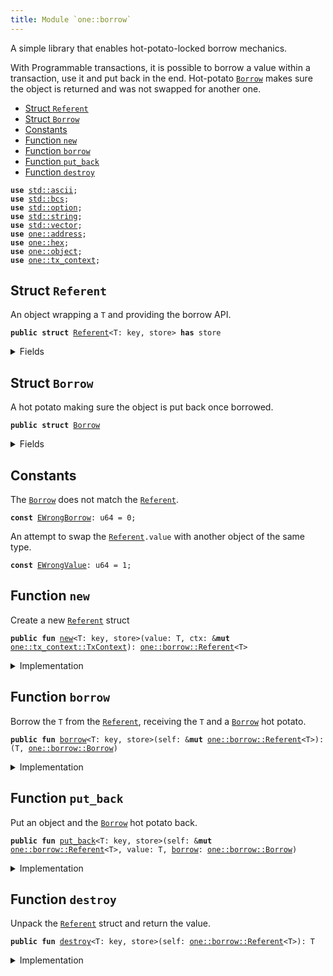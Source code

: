 ```yaml
---
title: Module `one::borrow`
---
```


A simple library that enables hot-potato-locked borrow mechanics.

With Programmable transactions, it is possible to borrow a value within
a transaction, use it and put back in the end. Hot-potato <code><a href="../sui/borrow.md#sui_borrow_Borrow">Borrow</a></code> makes
sure the object is returned and was not swapped for another one.


-  [Struct `Referent`](#sui_borrow_Referent)
-  [Struct `Borrow`](#sui_borrow_Borrow)
-  [Constants](#@Constants_0)
-  [Function `new`](#sui_borrow_new)
-  [Function `borrow`](#sui_borrow_borrow)
-  [Function `put_back`](#sui_borrow_put_back)
-  [Function `destroy`](#sui_borrow_destroy)


<pre><code><b>use</b> <a href="../std/ascii.md#std_ascii">std::ascii</a>;
<b>use</b> <a href="../std/bcs.md#std_bcs">std::bcs</a>;
<b>use</b> <a href="../std/option.md#std_option">std::option</a>;
<b>use</b> <a href="../std/string.md#std_string">std::string</a>;
<b>use</b> <a href="../std/vector.md#std_vector">std::vector</a>;
<b>use</b> <a href="../sui/address.md#sui_address">one::address</a>;
<b>use</b> <a href="../sui/hex.md#sui_hex">one::hex</a>;
<b>use</b> <a href="../sui/object.md#sui_object">one::object</a>;
<b>use</b> <a href="../sui/tx_context.md#sui_tx_context">one::tx_context</a>;
</code></pre>



<a name="sui_borrow_Referent"></a>

## Struct `Referent`

An object wrapping a <code>T</code> and providing the borrow API.


<pre><code><b>public</b> <b>struct</b> <a href="../sui/borrow.md#sui_borrow_Referent">Referent</a>&lt;T: key, store&gt; <b>has</b> store
</code></pre>



<details>
<summary>Fields</summary>


<dl>
<dt>
<code>id: <b>address</b></code>
</dt>
<dd>
</dd>
<dt>
<code>value: <a href="../std/option.md#std_option_Option">std::option::Option</a>&lt;T&gt;</code>
</dt>
<dd>
</dd>
</dl>


</details>

<a name="sui_borrow_Borrow"></a>

## Struct `Borrow`

A hot potato making sure the object is put back once borrowed.


<pre><code><b>public</b> <b>struct</b> <a href="../sui/borrow.md#sui_borrow_Borrow">Borrow</a>
</code></pre>



<details>
<summary>Fields</summary>


<dl>
<dt>
<code>ref: <b>address</b></code>
</dt>
<dd>
</dd>
<dt>
<code>obj: <a href="../sui/object.md#sui_object_ID">one::object::ID</a></code>
</dt>
<dd>
</dd>
</dl>


</details>

<a name="@Constants_0"></a>

## Constants


<a name="sui_borrow_EWrongBorrow"></a>

The <code><a href="../sui/borrow.md#sui_borrow_Borrow">Borrow</a></code> does not match the <code><a href="../sui/borrow.md#sui_borrow_Referent">Referent</a></code>.


<pre><code><b>const</b> <a href="../sui/borrow.md#sui_borrow_EWrongBorrow">EWrongBorrow</a>: u64 = 0;
</code></pre>



<a name="sui_borrow_EWrongValue"></a>

An attempt to swap the <code><a href="../sui/borrow.md#sui_borrow_Referent">Referent</a>.value</code> with another object of the same type.


<pre><code><b>const</b> <a href="../sui/borrow.md#sui_borrow_EWrongValue">EWrongValue</a>: u64 = 1;
</code></pre>



<a name="sui_borrow_new"></a>

## Function `new`

Create a new <code><a href="../sui/borrow.md#sui_borrow_Referent">Referent</a></code> struct


<pre><code><b>public</b> <b>fun</b> <a href="../sui/borrow.md#sui_borrow_new">new</a>&lt;T: key, store&gt;(value: T, ctx: &<b>mut</b> <a href="../sui/tx_context.md#sui_tx_context_TxContext">one::tx_context::TxContext</a>): <a href="../sui/borrow.md#sui_borrow_Referent">one::borrow::Referent</a>&lt;T&gt;
</code></pre>



<details>
<summary>Implementation</summary>


<pre><code><b>public</b> <b>fun</b> <a href="../sui/borrow.md#sui_borrow_new">new</a>&lt;T: key + store&gt;(value: T, ctx: &<b>mut</b> TxContext): <a href="../sui/borrow.md#sui_borrow_Referent">Referent</a>&lt;T&gt; {
    <a href="../sui/borrow.md#sui_borrow_Referent">Referent</a> {
        id: ctx.fresh_object_address(),
        value: option::some(value),
    }
}
</code></pre>



</details>

<a name="sui_borrow_borrow"></a>

## Function `borrow`

Borrow the <code>T</code> from the <code><a href="../sui/borrow.md#sui_borrow_Referent">Referent</a></code>, receiving the <code>T</code> and a <code><a href="../sui/borrow.md#sui_borrow_Borrow">Borrow</a></code>
hot potato.


<pre><code><b>public</b> <b>fun</b> <a href="../sui/borrow.md#sui_borrow">borrow</a>&lt;T: key, store&gt;(self: &<b>mut</b> <a href="../sui/borrow.md#sui_borrow_Referent">one::borrow::Referent</a>&lt;T&gt;): (T, <a href="../sui/borrow.md#sui_borrow_Borrow">one::borrow::Borrow</a>)
</code></pre>



<details>
<summary>Implementation</summary>


<pre><code><b>public</b> <b>fun</b> <a href="../sui/borrow.md#sui_borrow">borrow</a>&lt;T: key + store&gt;(self: &<b>mut</b> <a href="../sui/borrow.md#sui_borrow_Referent">Referent</a>&lt;T&gt;): (T, <a href="../sui/borrow.md#sui_borrow_Borrow">Borrow</a>) {
    <b>let</b> value = self.value.extract();
    <b>let</b> id = <a href="../sui/object.md#sui_object_id">object::id</a>(&value);
    (
        value,
        <a href="../sui/borrow.md#sui_borrow_Borrow">Borrow</a> {
            ref: self.id,
            obj: id,
        },
    )
}
</code></pre>



</details>

<a name="sui_borrow_put_back"></a>

## Function `put_back`

Put an object and the <code><a href="../sui/borrow.md#sui_borrow_Borrow">Borrow</a></code> hot potato back.


<pre><code><b>public</b> <b>fun</b> <a href="../sui/borrow.md#sui_borrow_put_back">put_back</a>&lt;T: key, store&gt;(self: &<b>mut</b> <a href="../sui/borrow.md#sui_borrow_Referent">one::borrow::Referent</a>&lt;T&gt;, value: T, <a href="../sui/borrow.md#sui_borrow">borrow</a>: <a href="../sui/borrow.md#sui_borrow_Borrow">one::borrow::Borrow</a>)
</code></pre>



<details>
<summary>Implementation</summary>


<pre><code><b>public</b> <b>fun</b> <a href="../sui/borrow.md#sui_borrow_put_back">put_back</a>&lt;T: key + store&gt;(self: &<b>mut</b> <a href="../sui/borrow.md#sui_borrow_Referent">Referent</a>&lt;T&gt;, value: T, <a href="../sui/borrow.md#sui_borrow">borrow</a>: <a href="../sui/borrow.md#sui_borrow_Borrow">Borrow</a>) {
    <b>let</b> <a href="../sui/borrow.md#sui_borrow_Borrow">Borrow</a> { ref, obj } = <a href="../sui/borrow.md#sui_borrow">borrow</a>;
    <b>assert</b>!(<a href="../sui/object.md#sui_object_id">object::id</a>(&value) == obj, <a href="../sui/borrow.md#sui_borrow_EWrongValue">EWrongValue</a>);
    <b>assert</b>!(self.id == ref, <a href="../sui/borrow.md#sui_borrow_EWrongBorrow">EWrongBorrow</a>);
    self.value.fill(value);
}
</code></pre>



</details>

<a name="sui_borrow_destroy"></a>

## Function `destroy`

Unpack the <code><a href="../sui/borrow.md#sui_borrow_Referent">Referent</a></code> struct and return the value.


<pre><code><b>public</b> <b>fun</b> <a href="../sui/borrow.md#sui_borrow_destroy">destroy</a>&lt;T: key, store&gt;(self: <a href="../sui/borrow.md#sui_borrow_Referent">one::borrow::Referent</a>&lt;T&gt;): T
</code></pre>



<details>
<summary>Implementation</summary>


<pre><code><b>public</b> <b>fun</b> <a href="../sui/borrow.md#sui_borrow_destroy">destroy</a>&lt;T: key + store&gt;(self: <a href="../sui/borrow.md#sui_borrow_Referent">Referent</a>&lt;T&gt;): T {
    <b>let</b> <a href="../sui/borrow.md#sui_borrow_Referent">Referent</a> { id: _, value } = self;
    value.destroy_some()
}
</code></pre>



</details>
